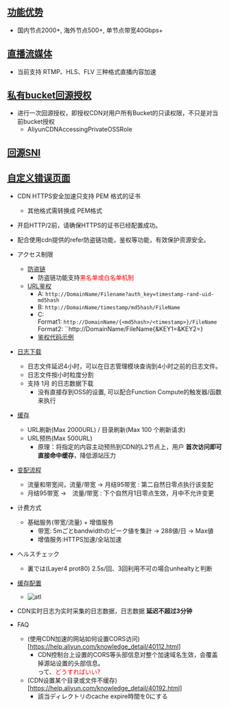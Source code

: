 
## [功能优势](https://help.aliyun.com/document_detail/27103.html)

- 国内节点2000+, 海外节点500+, 单节点带宽40Gbps+

## [直播流媒体](https://help.aliyun.com/document_detail/109891.html)

- 当前支持 RTMP、HLS、FLV 三种格式直播内容加速

## [私有bucket回源授权](https://help.aliyun.com/document_detail/57653.html)

- 进行一次回源授权，即授权CDN对用户所有Bucket的只读权限，不只是对当前bucket授权
  - AliyunCDNAccessingPrivateOSSRole

## [回源SNI](https://help.aliyun.com/document_detail/111152.html)


## [自定义错误页面](https://help.aliyun.com/document_detail/27132.html)

- CDN HTTPS安全加速只支持 PEM 格式的证书
  * 其他格式需转换成 PEM格式
- 开启HTTP/2前，请确保HTTPS的证书已经配置成功。
- 配合使用cdn提供的refer防盗链功能，鉴权等功能，有效保护资源安全。

- アクセス制限
  * [防盗链](https://help.aliyun.com/document_detail/27134.html)
    * 防盗链功能支持<font color="red">黑名单或白名单机制</font>
  * [URL鉴权](https://help.aliyun.com/document_detail/85117.html)
    * A: ``http://DomainName/Filename?auth_key=timestamp-rand-uid-md5hash``
    * B: ``http://DomainName/timestamp/md5hash/FileName``
    * C: <br>Format1: ``http://DomainName/{<md5hash>/<timestamp>}/FileName`` <br> Format2: ``http://DomainName/FileName{&KEY1=<md5hash>&KEY2=<timestamp>}
    * [鉴权代码示例](https://help.aliyun.com/document_detail/85116.html)

- [日志下载](https://help.aliyun.com/document_detail/27142.html)
  * 日志文件延迟4小时，可以在日志管理模块查询到4小时之前的日志文件。
  * 日志文件按小时粒度分割
  * 支持 1月 的日志数据下载
    * 没有直接存到OSS的设置, 可以配合Function Compute的触发器/函数来执行
- [缓存](https://help.aliyun.com/document_detail/27140.html)
  * URL刷新(Max 2000URL) / 目录刷新(Max 100 个刷新请求)
  * URL预热(Max 500URL)
    * 原理：将指定的内容主动预热到CDN的L2节点上，用户 **首次访问即可直接命中缓存**，降低源站压力

- [变配流程](https://help.aliyun.com/document_detail/27273.html)
  * 流量和带宽间，流量/带宽 → 月结95带宽 : 第二自然日零点执行该变配
  * 月结95带宽 →　流量/带宽 : 下个自然月1日零点生效，月中不允许变更

- 计费方式
  * 基础服务(带宽/流量) + 增值服务
    * 带宽: 5mごとbandwidthのピーク値を集計 → 288値/日 → Max値
    * 增值服务:HTTPS加速/全站加速

- ヘルスチェック
  * 裏では(Layer4 prot80) 2.5s/回、3回利用不可の場合unhealtyと判断

- [缓存配置](https://help.aliyun.com/document_detail/27136.html)
  * ![atl](https://static-aliyun-doc.oss-cn-hangzhou.aliyuncs.com/assets/img/5147/3383_zh-CN.png)

- CDN实时日志为实时采集的日志数据，日志数据 **延迟不超过3分钟**

- FAQ
  * (使用CDN加速的网站如何设置CORS访问)[https://help.aliyun.com/knowledge_detail/40112.html]
    * CDN控制台上设置的CORS等头部信息对整个加速域名生效，会覆盖掉源站设置的头部信息。<br>って、<font color="red">どうすればいい?</font>
  * (CDN设置某个目录或文件不缓存)[https://help.aliyun.com/knowledge_detail/40192.html]
    * 該当ディレクトリのcache expire時間を0にする
